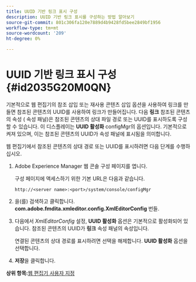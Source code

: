 ```yaml
---
title: UUID 기반 링크 표시 구성
description: UUID 기반 링크 표시를 구성하는 방법 알아보기
source-git-commit: 801c306fa120e7889d4b9428fd5bee2849bf1956
workflow-type: tm+mt
source-wordcount: '209'
ht-degree: 0%

---
```



# UUID 기반 링크 표시 구성 {#id2035G20M0QN}

기본적으로 웹 편집기의 참조 삽입 또는 재사용 콘텐츠 삽입 옵션을 사용하여 링크를 만들면 참조된 콘텐츠의 UUID를 사용하여 링크가 만들어집니다. 다음 **링크** 참조된 콘텐츠의 속성 \( 속성 패널\)은 참조된 콘텐츠의 상대 파일 경로 또는 UUID를 표시하도록 구성할 수 있습니다. 이 디스플레이는 **UUID 활성화** configMgr의 옵션입니다. 기본적으로 켜져 있으며, 이는 참조된 콘텐츠의 UUID가 속성 패널에 표시됨을 의미합니다.

웹 편집기에서 참조된 콘텐츠의 상대 경로 또는 UUID를 표시하려면 다음 단계를 수행하십시오.

1. Adobe Experience Manager 웹 콘솔 구성 페이지를 엽니다.

   구성 페이지에 액세스하기 위한 기본 URL은 다음과 같습니다.

   ```http
   http://<server name>:<port>/system/console/configMgr
   ```

1. 을(를) 검색하고 클릭합니다. **com.adobe.fmdita.xmleditor.config.XmlEditorConfig** 번들.

1. 다음에서 *XmlEditorConfig* 설정, **UUID 활성화** 옵션은 기본적으로 활성화되어 있습니다. 참조된 콘텐츠의 UUID가 **링크** 속성 패널의 속성입니다.

   연결된 콘텐츠의 상대 경로를 표시하려면 선택을 해제합니다. **UUID 활성화** 옵션을 선택합니다.

1. **저장**&#x200B;을 클릭합니다.


**상위 항목:**[&#x200B;웹 편집기 사용자 지정](conf-web-editor.md)

